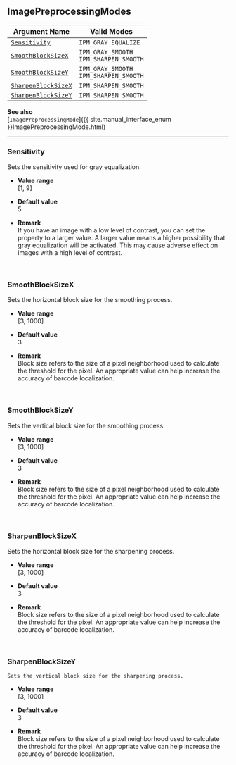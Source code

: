 ## ImagePreprocessingModes
 
| Argument Name | Valid Modes |
| ------------- | ----------- | 
| [`Sensitivity`](#sensitivity) | `IPM_GRAY_EQUALIZE` |
| [`SmoothBlockSizeX`](#smoothblocksizex) | `IPM_GRAY_SMOOTH`<br>`IPM_SHARPEN_SMOOTH` |
| [`SmoothBlockSizeY`](#smoothblocksizey) | `IPM_GRAY_SMOOTH`<br>`IPM_SHARPEN_SMOOTH` |
| [`SharpenBlockSizeX`](#sharpenblocksizex) | `IPM_SHARPEN_SMOOTH` |
| [`SharpenBlockSizeY`](#sharpenblocksizey) | `IPM_SHARPEN_SMOOTH` |

**See also**   
[`ImagePreprocessingMode`]({{ site.manual_interface_enum }}ImagePreprocessingMode.html)

---

### Sensitivity
Sets the sensitivity used for gray equalization.

- **Value range**   
   [1, 9]  
   
- **Default value**   
   5  
 
- **Remark**     
   If you have an image with a low level of contrast, you can set the property to a larger value. A larger value means a higher possibility that gray equalization will be activated. This may cause adverse effect on images with a high level of contrast.
   
&nbsp; 

### SmoothBlockSizeX
Sets the horizontal block size for the smoothing process.   

- **Value range**   
   [3, 1000]  
   
- **Default value**   
   3  
 
- **Remark**     
   Block size refers to the size of a pixel neighborhood used to calculate the threshold for the pixel. An appropriate value can help increase the accuracy of barcode localization.
   
&nbsp;  

### SmoothBlockSizeY
Sets the vertical block size for the smoothing process.  

- **Value range**   
   [3, 1000]  
   
- **Default value**   
   3  
 
- **Remark**     
   Block size refers to the size of a pixel neighborhood used to calculate the threshold for the pixel. An appropriate value can help increase the accuracy of barcode localization.
   
&nbsp;  

### SharpenBlockSizeX
Sets the horizontal block size for the sharpening process.  

- **Value range**   
   [3, 1000]   
   
- **Default value**   
   3  
 
- **Remark**     
      Block size refers to the size of a pixel neighborhood used to calculate the threshold for the pixel. An appropriate value can help increase the accuracy of barcode localization.  
   
&nbsp; 

### SharpenBlockSizeY
	Sets the vertical block size for the sharpening process.    

- **Value range**   
   [3, 1000]   
   
- **Default value**   
   3  
 
- **Remark**     
      Block size refers to the size of a pixel neighborhood used to calculate the threshold for the pixel. An appropriate value can help increase the accuracy of barcode localization.  
